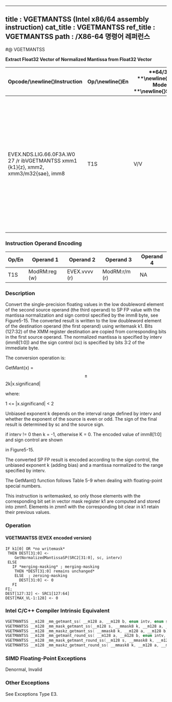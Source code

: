 ----------------------------
title : VGETMANTSS (Intel x86/64 assembly instruction)
cat_title : VGETMANTSS
ref_title : VGETMANTSS
path : /X86-64 명령어 레퍼런스
----------------------------
#@ VGETMANTSS

**Extract Float32 Vector of Normalized Mantissa from Float32 Vector**

|**Opcode/**\newline{}**Instruction**|**Op/**\newline{}**En**|**64/32 **\newline{}**bit Mode **\newline{}**Support**|**CPUID **\newline{}**Feature **\newline{}**Flag**|**Description**|
|------------------------------------|-----------------------|------------------------------------------------------|--------------------------------------------------|---------------|
|EVEX.NDS.LIG.66.0F3A.W0 27 /r ibVGETMANTSS xmm1 {k1}{z}, xmm2, xmm3/m32{sae}, imm8|T1S|V/V|AVX512F|Extract the normalized mantissa from the low float32 element of xmm3/m32 using imm8 for sign control and mantissa interval normalization, store the mantissa to xmm1 under the writemask k1 and merge with the other elements of xmm2.|
### Instruction Operand Encoding


|Op/En|Operand 1|Operand 2|Operand 3|Operand 4|
|-----|---------|---------|---------|---------|
|T1S|ModRM:reg (w)|EVEX.vvvv (r)|ModRM:r/m (r)|NA|
### Description


Convert the single-precision floating values in the low doubleword element of the second source operand (the third operand) to SP FP value with the mantissa normalization and sign control specified by the imm8 byte, see Figure5-15. The converted result is written to the low doubleword element of the destination operand (the first operand) using writemask k1. Bits (127:32) of the XMM register destination are copied from corresponding bits in the first source operand. The normalized mantissa is specified by interv (imm8[1:0]) and the sign control (sc) is specified by bits 3:2 of the immediate byte. 

The conversion operation is:

   GetMant(x) = $$\pm$$2k|x.significand|

where:

   1 <= |x.significand| < 2

Unbiased exponent k depends on the interval range defined by interv and whether the exponent of the source is even or odd. The sign of the final result is determined by sc and the source sign.

if interv != 0 then k = -1, otherwise K = 0. The encoded value of imm8[1:0] and sign control are shown 

in Figure5-15.

The converted SP FP result is encoded according to the sign control, the unbiased exponent k (adding bias) and a mantissa normalized to the range specified by interv.

The GetMant() function follows Table 5-9 when dealing with floating-point special numbers.

This instruction is writemasked, so only those elements with the corresponding bit set in vector mask register k1 are computed and stored into zmm1. Elements in zmm1 with the corresponding bit clear in k1 retain their previous values.


### Operation
#### VGETMANTSS (EVEX encoded version) 
```info-verb
IF k1[0] OR *no writemask*
 THEN DEST[31:0]  <-
    GetNormalizedMantissaSP(SRC2[31:0], sc, interv)
 ELSE 
   IF *merging-masking* ; merging-masking
    THEN *DEST[31:0] remains unchanged*
    ELSE  ; zeroing-masking
      DEST[31:0]  <- 0
   FI
FI;
DEST[127:32] <-  SRC1[127:64] 
DEST[MAX_VL-1:128] <-  0
```

### Intel C/C++ Compiler Intrinsic Equivalent

```cpp
VGETMANTSS __m128 _mm_getmant_ss( __m128 a, __m128 b, enum intv, enum sgn);
VGETMANTSS __m128 _mm_mask_getmant_ss(__m128 s, __mmask8 k, __m128 a, __m128 b, enum intv, enum sgn);
VGETMANTSS __m128 _mm_maskz_getmant_ss( __mmask8 k, __m128 a, __m128 b, enum intv, enum sgn);
VGETMANTSS __m128 _mm_getmant_round_ss( __m128 a, __m128 b, enum intv, enum sgn, int r);
VGETMANTSS __m128 _mm_mask_getmant_round_ss(__m128 s, __mmask8 k, __m128 a, __m128 b, enum intv, enum sgn, int r);
VGETMANTSS __m128 _mm_maskz_getmant_round_ss( __mmask8 k, __m128 a, __m128 b, enum intv, enum sgn, int r);
```
### SIMD Floating-Point Exceptions


Denormal, Invalid

### Other Exceptions


See Exceptions Type E3.

